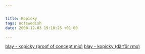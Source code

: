 ```yaml
--- 


title: Kopicky 
tags: notswedish
date: 2008-12-03 19:18:25 +01:00 

---
```


[blay - kopicky (proof of concept mix)](http://files.blay.se/kopicky.mp3) [blay - kopicky (därför rmx)](http://files.blay.se/darfur.mp3) 